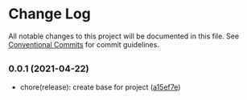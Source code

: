 # Change Log

All notable changes to this project will be documented in this file. See
[Conventional Commits](https://conventionalcommits.org) for commit guidelines.

## <small>0.0.1 (2021-04-22)</small>

- chore(release): create base for project
  ([a15ef7e](https://github.com/SoinLabs/auth/commit/a15ef7e))
